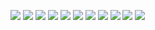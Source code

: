 ![](https://i.imgur.com/7uVB9k1.png)
![](https://i.imgur.com/kkk9TMK.png)
![](https://i.imgur.com/ZH3HMfD.png)
![](https://i.imgur.com/XkjcG1i.png)
![](https://i.imgur.com/msHLtkX.png)
![](https://i.imgur.com/H5G2UfE.png)
![](https://i.imgur.com/NC2gtxt.png)
![](https://i.imgur.com/qqdHvc9.png)
![](https://i.imgur.com/0aFpl3J.png)
![](https://i.imgur.com/4pCoJGX.png)
![](https://i.imgur.com/ngwboy7.png)